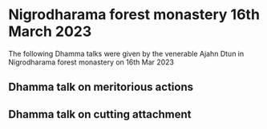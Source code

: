 <AjahnDtun />

# Nigrodharama forest monastery 16th March 2023

The following Dhamma talks were given by the venerable Ajahn Dtun in Nigrodharama forest monastery on 16th Mar 2023

## Dhamma talk on meritorious actions

<Youtube src="https://youtu.be/eKhirZ11z-c" />

## Dhamma talk on cutting attachment

<Youtube src="https://youtu.be/JspD5cQ4Sug" />
